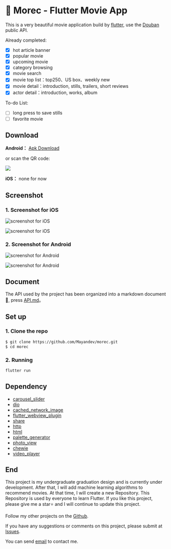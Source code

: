 # :movie_camera: Morec - Flutter Movie App

This is a very beautiful movie application build by [flutter](https://flutter.dev/), use the [Douban](https://movie.douban.com/) public API. 

Already completed:

- [x] hot article banner
- [x] popular movie
- [x] upcoming movie
- [x] category browsing
- [x] movie search
- [x] movie top list：top250、US box、weekly new
- [x] movie detail：introduction, stills, trailers, short reviews
- [x] actor detail：introduction, works, album

To-do List:

- [ ] long press to save stills
- [ ] favorite movie

## Download

**Android：** [Apk Download](https://github.com/Mayandev/morec/raw/master/Morec.apk)

or scan the QR code:

![](https://ws3.sinaimg.cn/large/006tKfTcgy1g1l1lreguzj305k05kmwz.jpg)

**iOS：**  none for now

## Screenshot

### 1. Screenshot for iOS

![screenshot for iOS](https://github.com/Mayandev/morec/blob/master/screenshot/iOS_1.png)

![screenshot for iOS](https://github.com/Mayandev/morec/blob/master/screenshot/iOS_2.png)

### 2. Screenshot for Android

![screenshot for Android](https://github.com/Mayandev/morec/blob/master/screenshot/Android_1.png)

![screenshot for Android](https://github.com/Mayandev/morec/blob/master/screenshot/Android_2.png)



## Document


The API used by the project has been organized into a markdown document:book:, press [API.md](https://github.com/Mayandev/morec/blob/master/API.md)。


## Set up


### 1. Clone the repo

```bash
$ git clone https://github.com/Mayandev/morec.git
$ cd morec
```

### 2. Running

```bash
flutter run
```

## Dependency

- [carousel_slider](https://pub.dartlang.org/packages/carousel_slider)
- [dio](https://pub.dartlang.org/packages/dio)
- [cached_network_image](https://pub.flutter-io.cn/packages/cached_network_image)
- [flutter_webview_plugin](https://pub.dartlang.org/packages/flutter_webview_plugin)
- [share](https://pub.dartlang.org/packages/share)
- [http](https://pub.dartlang.org/packages/http)
- [html](https://pub.dartlang.org/packages/html)
- [palette_generator](https://pub.dartlang.org/packages/palette_generator)
- [photo_view](https://pub.dartlang.org/packages/photo_view)
- [chewie](https://pub.dartlang.org/packages/chewie)
- [video_player](https://pub.dartlang.org/packages/video_player)

## End

This project is my undergraduate graduation design and is currently under development. After that, I will add machine learning algorithms to recommend movies. At that time, I will create a new Repository. This Repository is used by everyone to learn Flutter. If you like this project, please give me a star:star: and I will continue to update this project.

Follow my other projects on the [Github](https://github.com/Mayandev).

If you have any suggestions or comments on this project, please submit at [Issues](https://github.com/Mayandev/morec/issues).

You can send [email](Mailto:phillzou@gmail.com) to contact me.


